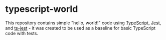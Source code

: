 # typescript-world

This repository contains simple "hello, world!" code using [TypeScript](https://www.typescriptlang.org/), [Jest](https://jestjs.io/), and [ts-jest](https://kulshekhar.github.io/ts-jest/) - it was created to be used as a baseline for basic TypeScript code with tests.

